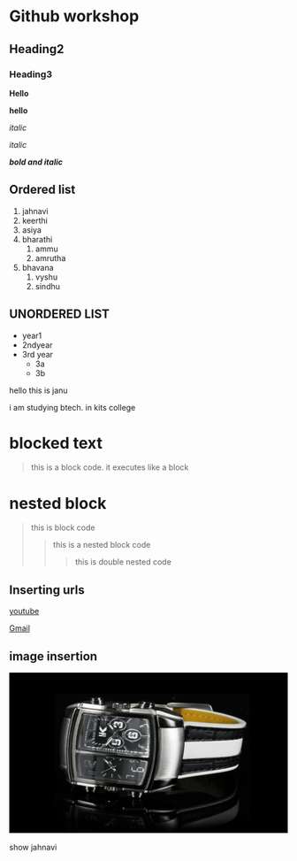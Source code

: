 # Github workshop
## Heading2
### Heading3
**Hello**

__hello__

*italic*

_italic_

_**bold and italic**_

## Ordered list
1. jahnavi
2. keerthi
3. asiya
4. bharathi
    1. ammu
    2. amrutha
5. bhavana
      1. vyshu
      1. sindhu
  
## UNORDERED LIST
- year1
- 2ndyear
- 3rd year
    * 3a
    * 3b
    
hello this is janu

i am studying btech.
in kits college

# blocked text
>this is a block code. 
it executes like a block

# nested block
>this is block code
>>this is a nested block code
>>>this is double nested code

## Inserting urls
[youtube](https://www.youtube.com/)

[Gmail](https://www.gmail.com/)

## image insertion

![image of watch](https://github.com/Javvaji-Lakshmi-Jahnavi/Jahnavi/blob/main/watch.jpg)


show jahnavi
